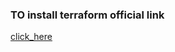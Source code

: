### TO install terraform official link

[click_here](https://developer.hashicorp.com/terraform/tutorials/aws-get-started/install-cli)

